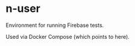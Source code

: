 # n-user

Environment for running Firebase tests. 

Used via Docker Compose (which points to here).

